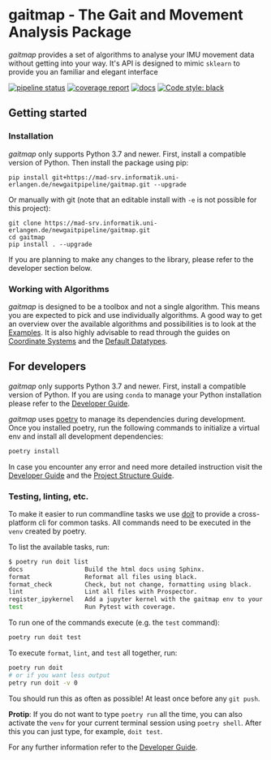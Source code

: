 # gaitmap - The Gait and Movement Analysis Package

*gaitmap* provides a set of algorithms to analyse your IMU movement data without getting into your way.
It's API is designed to mimic `sklearn` to provide you an familiar and elegant interface


[![pipeline status](https://mad-srv.informatik.uni-erlangen.de/newgaitpipeline/gaitmap/badges/master/pipeline.svg)](https://mad-srv.informatik.uni-erlangen.de/newgaitpipeline/gaitmap/-/commits/master)
[![coverage report](https://mad-srv.informatik.uni-erlangen.de/newgaitpipeline/gaitmap/badges/master/coverage.svg)](https://mad-srv.informatik.uni-erlangen.de/newgaitpipeline/gaitmap/-/commits/master)
[![docs](https://img.shields.io/badge/docs-online-green.svg)](http://newgaitpipeline.mad-pages.informatik.uni-erlangen.de/gaitmap/README.html)
[![Code style: black](https://img.shields.io/badge/code%20style-black-000000.svg)](https://github.com/psf/black)

## Getting started

### Installation

*gaitmap* only supports Python 3.7 and newer.
First, install a compatible version of Python.
Then install the package using pip:

```
pip install git+https://mad-srv.informatik.uni-erlangen.de/newgaitpipeline/gaitmap.git --upgrade
```

Or manually with git (note that an editable install with `-e` is not possible for this project):

```
git clone https://mad-srv.informatik.uni-erlangen.de/newgaitpipeline/gaitmap.git
cd gaitmap
pip install . --upgrade
```

If you are planning to make any changes to the library, please refer to the developer section below.

### Working with Algorithms

*gaitmap* is designed to be a toolbox and not a single algorithm.
This means you are expected to pick and use individually algorithms.
A good way to get an overview over the available algorithms and possibilities is to look at the
[Examples](http://newgaitpipeline.mad-pages.informatik.uni-erlangen.de/gaitmap/auto_examples/index.html).
It is also highly advisable to read through the guides on
[Coordinate Systems](http://newgaitpipeline.mad-pages.informatik.uni-erlangen.de/gaitmap/guides/Coordinate-Systems.html)
and the
[Default Datatypes](http://newgaitpipeline.mad-pages.informatik.uni-erlangen.de/gaitmap/guides/Gaitmap-Datatypes.html).

## For developers

*gaitmap* only supports Python 3.7 and newer.
First, install a compatible version of Python.
If you are using `conda` to manage your Python installation please refer to the 
[Developer Guide](http://newgaitpipeline.mad-pages.informatik.uni-erlangen.de/gaitmap/guides/Development-Guide.html). 

*gaitmap* uses [poetry](https://python-poetry.org) to manage its dependencies during development.
Once you installed poetry, run the following commands to initialize a virtual env and install all development 
dependencies:

```bash
poetry install
```

In case you encounter any error and need more detailed instruction visit the 
[Developer Guide](http://newgaitpipeline.mad-pages.informatik.uni-erlangen.de/gaitmap/guides/Development-Guide.html) and the 
[Project Structure Guide](http://newgaitpipeline.mad-pages.informatik.uni-erlangen.de/gaitmap/guides/Project-Structure.html).

### Testing, linting, etc.

To make it easier to run commandline tasks we use [doit](https://pydoit.org/contents.html) to provide a cross-platform 
cli for common tasks.
All commands need to be executed in the `venv` created by poetry.

To list the available tasks, run:

```bash
$ poetry run doit list
docs                 Build the html docs using Sphinx.
format               Reformat all files using black.
format_check         Check, but not change, formatting using black.
lint                 Lint all files with Prospector.
register_ipykernel   Add a jupyter kernel with the gaitmap env to your local install.
test                 Run Pytest with coverage.
```

To run one of the commands execute (e.g. the `test` command):
```bash
poetry run doit test
```

To execute `format`, `lint`, and `test` all together, run:
```bash
poetry run doit
# or if you want less output
petry run doit -v 0
```

Tou should run this as often as possible!
At least once before any `git push`.

**Protip**: If you do not want to type `poetry run` all the time, you can also activate the `venv` for your current
terminal session using `poetry shell`.
After this you can just type, for example, `doit test`.

For any further information refer to the 
[Developer Guide](http://newgaitpipeline.mad-pages.informatik.uni-erlangen.de/gaitmap/guides/Development-Guide.html).
